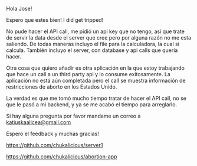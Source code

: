 Hola Jose!

Espero que estes bien! I did get tripped!

No pude hacer el API call, me pidió un api key que no tengo, así que trate de servir la data desde el server que cree pero por alguna razón no me esta saliendo. De todas maneras incluyo el file para la calculadora, la cual si calcula. También incluyo el server, con database y api calls que quería hacer.

Otra cosa que quiero añadir es otra aplicación en la que estoy trabajando que hace un call a un third party api y lo consume exitosamente. La aplicación no está aún completada pero el call se muestra información de restricciones de aborto en los Estados Unido.

La verdad es que me tomó mucho tiempo tratar de hacer el API call, no se que le pasó a mi backend, y ya se me acabó el tiempo para arreglarlo.

Si hay alguna pregunta por favor mandame un correo a katiuskaalicea@gmail.com

Espero el feedback y muchas gracias!

https://github.com/chukalicious/server1

https://github.com/chukalicious/abortion-app

